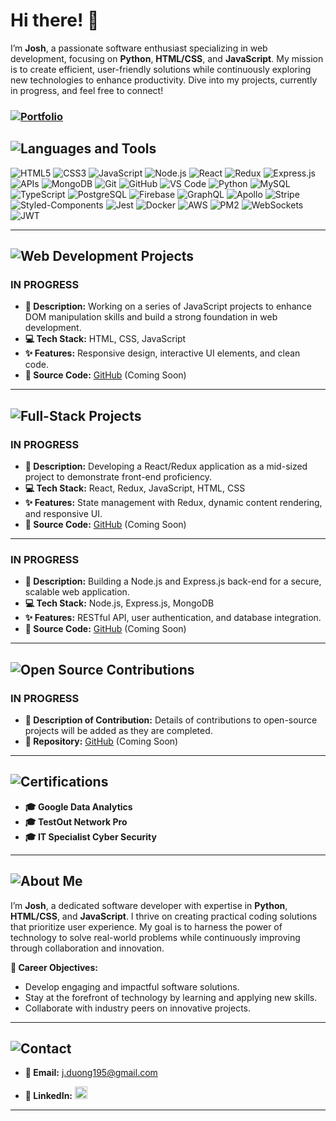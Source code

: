 # Hi there! 👋

I’m **Josh**, a passionate software enthusiast specializing in web development, focusing on **Python**, **HTML/CSS**, and **JavaScript**. My mission is to create efficient, user-friendly solutions while continuously exploring new technologies to enhance productivity. Dive into my projects, currently in progress, and feel free to connect!

### [![Portfolio](https://img.shields.io/badge/Portfolio-29b6f6?style=for-the-badge&logo=internet-explorer&logoColor=white)](https://syntaxpert.netlify.app/)

## ![Languages and Tools](https://img.shields.io/badge/Languages%20and%20Tools-34495E?style=for-the-badge&logo=tools)

![HTML5](https://img.shields.io/badge/HTML5-E34F26?style=for-the-badge&logo=html5&logoColor=white) 
![CSS3](https://img.shields.io/badge/CSS3-1572B6?style=for-the-badge&logo=css3&logoColor=white) 
![JavaScript](https://img.shields.io/badge/JavaScript-F7DF1E?style=for-the-badge&logo=javascript&logoColor=black) 
![Node.js](https://img.shields.io/badge/Node.js-339933?style=for-the-badge&logo=node.js&logoColor=white) 
![React](https://img.shields.io/badge/React-61DAFB?style=for-the-badge&logo=react&logoColor=black)
![Redux](https://img.shields.io/badge/Redux-764ABC?style=for-the-badge&logo=redux&logoColor=white)
![Express.js](https://img.shields.io/badge/Express.js-000000?style=for-the-badge&logo=express&logoColor=white)
![APIs](https://img.shields.io/badge/APIs-0052CC?style=for-the-badge&logo=api&logoColor=white)
![MongoDB](https://img.shields.io/badge/MongoDB-47A248?style=for-the-badge&logo=mongodb&logoColor=white)
![Git](https://img.shields.io/badge/Git-F05032?style=for-the-badge&logo=git&logoColor=white)
![GitHub](https://img.shields.io/badge/GitHub-181717?style=for-the-badge&logo=github&logoColor=white)
![VS Code](https://img.shields.io/badge/VS%20Code-007ACC?style=for-the-badge&logo=visual-studio-code&logoColor=white)
![Python](https://img.shields.io/badge/Python-3776AB?style=for-the-badge&logo=python&logoColor=white)
![MySQL](https://img.shields.io/badge/MySQL-4479A1?style=for-the-badge&logo=mysql&logoColor=white)
![TypeScript](https://img.shields.io/badge/TypeScript-3178C6?style=for-the-badge&logo=typescript&logoColor=white)
![PostgreSQL](https://img.shields.io/badge/PostgreSQL-336791?style=for-the-badge&logo=postgresql&logoColor=white)
![Firebase](https://img.shields.io/badge/Firebase-FFCA28?style=for-the-badge&logo=firebase&logoColor=black)
![GraphQL](https://img.shields.io/badge/GraphQL-E10098?style=for-the-badge&logo=graphql&logoColor=white)
![Apollo](https://img.shields.io/badge/Apollo%20GraphQL-311C87?style=for-the-badge&logo=apollographql&logoColor=white)
![Stripe](https://img.shields.io/badge/Stripe-008CDD?style=for-the-badge&logo=stripe&logoColor=white)
![Styled-Components](https://img.shields.io/badge/Styled--Components-DB7093?style=for-the-badge&logo=styled-components&logoColor=white)
![Jest](https://img.shields.io/badge/Jest-C21325?style=for-the-badge&logo=jest&logoColor=white)
![Docker](https://img.shields.io/badge/Docker-2496ED?style=for-the-badge&logo=docker&logoColor=white)
![AWS](https://img.shields.io/badge/AWS-232F3E?style=for-the-badge&logo=amazon-aws&logoColor=white)
![PM2](https://img.shields.io/badge/PM2-2B037A?style=for-the-badge&logo=pm2&logoColor=white)
![WebSockets](https://img.shields.io/badge/WebSockets-011828?style=for-the-badge&logo=websockets&logoColor=white)
![JWT](https://img.shields.io/badge/JWT-000000?style=for-the-badge&logo=json-web-tokens&logoColor=white)

---

## ![Web Development Projects](https://img.shields.io/badge/Web%20Development%20Projects-2C3E50?style=for-the-badge&logo=freecodecamp)

### **IN PROGRESS**
- **📝 Description:** Working on a series of JavaScript projects to enhance DOM manipulation skills and build a strong foundation in web development.
- **💻 Tech Stack:** HTML, CSS, JavaScript
- **✨ Features:** Responsive design, interactive UI elements, and clean code.
- **🔗 Source Code:** [GitHub](#) (Coming Soon)

---

## ![Full-Stack Projects](https://img.shields.io/badge/Full%20Stack%20Projects-2C3E50?style=for-the-badge&logo=github)

### **IN PROGRESS**
- **📝 Description:** Developing a React/Redux application as a mid-sized project to demonstrate front-end proficiency.
- **💻 Tech Stack:** React, Redux, JavaScript, HTML, CSS
- **✨ Features:** State management with Redux, dynamic content rendering, and responsive UI.
- **🔗 Source Code:** [GitHub](#) (Coming Soon)

---

### **IN PROGRESS**
- **📝 Description:** Building a Node.js and Express.js back-end for a secure, scalable web application.
- **💻 Tech Stack:** Node.js, Express.js, MongoDB
- **✨ Features:** RESTful API, user authentication, and database integration.
- **🔗 Source Code:** [GitHub](#) (Coming Soon)

---

## ![Open Source Contributions](https://img.shields.io/badge/Open%20Source%20Contributions-2C3E50?style=for-the-badge&logo=github)

### **IN PROGRESS**
- **🔧 Description of Contribution:** Details of contributions to open-source projects will be added as they are completed.
- **📂 Repository:** [GitHub](#) (Coming Soon)

---

## ![Certifications](https://img.shields.io/badge/Certifications-34495E?style=for-the-badge&logo=github)

- **🎓 Google Data Analytics**
- **🎓 TestOut Network Pro**
- **🎓 IT Specialist Cyber Security**

---

## ![About Me](https://img.shields.io/badge/About%20Me-34495E?style=for-the-badge&logo=github)

I’m **Josh**, a dedicated software developer with expertise in **Python**, **HTML/CSS**, and **JavaScript**. I thrive on creating practical coding solutions that prioritize user experience. My goal is to harness the power of technology to solve real-world problems while continuously improving through collaboration and innovation.

**🎯 Career Objectives:**
- Develop engaging and impactful software solutions.
- Stay at the forefront of technology by learning and applying new skills.
- Collaborate with industry peers on innovative projects.

---

## ![Contact](https://img.shields.io/badge/Contact-34495E?style=for-the-badge&logo=github)

- **📧 Email:** [j.duong195@gmail.com](mailto:j.duong195@gmail.com)

- **🔗 LinkedIn:** [<img src="https://cdn-icons-png.flaticon.com/512/174/174857.png" alt="LinkedIn" style="width:20px; height:20px;">](https://www.linkedin.com/in/j-duong-199997321/)

---
